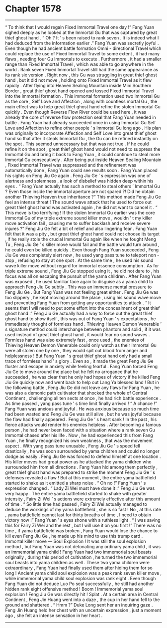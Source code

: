 
# Chapter 1578


---

“ To think that I would regain Fixed Immortal Travel one day !” Fang Yuan sighed deeply as he looked at the Immortal Gu that was captured by great thief ghost hand .
“ Oh ? It ’ s been raised to rank seven . It is indeed what I had deduced from the information earlier .” Fang Yuan was secretly joyful .
Even though he had ancient battle formation Omni - directional Travel which could replace the use of Fixed Immortal Travel to some extent , it had many flaws , needing four Gu Immortals to execute . Furthermore , it had a smaller range than Fixed Immortal Travel , which was able to go anywhere in the world .
Rank seven Fixed Immortal Travel still had the same appearance as its rank six version .
Right now , this Gu was struggling in great thief ghost hand , but it did not move , holding onto Fixed Immortal Travel as it flew rapidly .
After flying into Heaven Sealing Mountain inside Mini Southern Border , great thief ghost hand opened and tossed Fixed Immortal Travel into the immortal formation .
This immortal formation used two Immortal Gu as the core , Self Love and Affection , along with countless mortal Gu , the main effect was to help great thief ghost hand refine the stolen Immortal Gu quickly .
Even though Reverse Flow River could be used here , it was already the core of reverse flow protection seal that Fang Yuan needed in battle .
Fang Yuan had already succeeded once in using Immortal Gu Self Love and Affection to refine other people ’ s Immortal Gu long ago .
His plan was originally to incorporate Affection and Self Love into great thief ghost hand so that after it steals Immortal Gu , the Gu can be refined instantly on the spot .
This seemed unnecessary but that was not true .
If he could refine it on the spot , great thief ghost hand would not need to suppress the Immortal Gu and bring it back to Fang Yuan , it could continue to steal more Immortal Gu consecutively .
After being put inside Heaven Sealing Mountain , Fixed Immortal Travel was suppressed and the refinement was automatically done , Fang Yuan could see results soon .
Fang Yuan placed his sights on Feng Jiu Ge again .
Feng Jiu Ge ’ s expression was one of alertness and solemness , a look of disbelief was hidden deep within his eyes .
“ Fang Yuan actually has such a method to steal others ’ Immortal Gu ? Even those inside the immortal aperture are not spared ?! Did he obtain another Thieving Heaven true inheritance ?”
This method made Feng Jiu Ge feel an intense threat !
The sound wave attack that he used to force out great thief ghost hand was activated again , he did not want to cancel it .
“ This move is too terrifying ! If the stolen Immortal Gu earlier was the core Immortal Gu of my triple extreme sound killer move , wouldn ’ t my killer move activation fail , causing me to suffer backlash and receive severe injures ?”
Feng Jiu Ge felt a bit of relief and also lingering fear .
Fang Yuan felt that it was a pity , but great thief ghost hand could not choose its target , if he really stole the crucial Immortal Gu again like when he fought Meng Tu , Feng Jiu Ge ’ s killer move would fail and the battle would turn around , he could even be killed quickly .
Even though Fang Yuan succeeded , Feng Jiu Ge was completely alert now , he used yang pass tune to teleport non - stop , refusing to stay at one spot . At the same time , he used his sound wave killer move without regard for immortal essence consumption . As for triple extreme sound , Feng Jiu Ge stopped using it , he did not dare to , his focus was all on escaping the pursuit of the yama children .
After Fang Yuan was exposed , he used familiar face again to disguise as a yama child to approach Feng Jiu Ge subtly .
This was an immense mental pressure to Feng Jiu Ge .
But Fang Yuan was not feeling great either .
Feng Jiu Ge was too slippery , he kept moving around the place , using his sound wave move and preventing Fang Yuan from getting any opportunities to attack .
“ It seems that I will need to put some effort into the concealment of great thief ghost hand .” Feng Jiu Ge actually had a way to force out the great thief ghost hand to show itself , this was out of Fang Yuan ’ s expectations , he immediately thought of formless hand .
Thieving Heaven Demon Venerable ’ s signature method could interchange between phantom and solid , if it was used instead of great thief ghost hand , it would fear no sound waves . Formless hand was also extremely fast , once used , the enemies of Thieving Heaven Demon Venerable could only watch as their Immortal Gu were all stolen one by one , they would spit out blood from anger and helplessness !
But Fang Yuan ’ s great thief ghost hand only had a small trace of formless hand ’ s glory .
Even so , it made the great Feng Jiu Ge fluster and escape in anxiety while feeling fearful .
Fang Yuan forced Feng Jiu Ge to move around the place but he felt no arrogance that he succeeded , he was clear that he only had hopes of victory if he killed Feng Jiu Ge quickly now and went back to help out Lang Ya blessed land !
But in the following battle , Feng Jiu Ge did not leave any flaws for Fang Yuan , he was also a demonic path cultivator that shocked the whole of Central Continent , challenging all ten sects at once , he had rich battle experience .
As time passed , yang pass tune ’ s time limit finally arrived !
“ A chance !” Fang Yuan was anxious and joyful . He was anxious because so much time had been wasted and Feng Jiu Ge was still alive , but he was joyful because the flaw had finally appeared .
Feng Jiu Ge ’ s heart sank !
In the past , his fierce attacks would render his enemies helpless . After becoming a famous person , he had never been faced with a situation where a rank seven Gu Immortal chased after his life .
Now , he had experienced this from Fang Yuan , he finally recognized his own weakness , that was the movement aspect .
With yang pass tune unusable , Feng Jiu Ge ’ s speed fell drastically , he was soon surrounded by yama children and could no longer dodge as easily .
Feng Jiu Ge was forced to defend himself at one location . His killer moves had great power as he attacked the yama children who surrounded him from all directions .
Fang Yuan hid among them perfectly , great thief ghost hand was prepared to strike the moment Feng Jiu Ge ’ s defenses revealed a flaw !
But at this moment , the entire yama battlefield started to shake as it emitted a sharp noise .
“ Oh no !” Fang Yuan ’ s expression changed .
“ Lady Zi Wei must have done it .” Feng Jiu Ge was very happy .
The entire yama battlefield started to shake with greater intensity , Fairy Zi Wei ’ s actions were extremely effective after this amount of time .
“ So little time had passed , Fairy Zi Wei actually managed to deduce the workings of my yama battlefield , she is so fast ! No , at this rate , yama battlefield cannot last for thirty breaths of time , I need to obtain victory now !”
Fang Yuan ’ s eyes shone with a ruthless light .
“ I was saving this for Fairy Zi Wei and the rest , but I will use it on you first !” There was no time , if yama battlefield was broken , Fang Yuan would lose the chance to kill even Feng Jiu Ge , he made up his mind to use this trump card .
Immortal killer move — Soul Explosion !
It was still the soul explosion method , but Fang Yuan was not detonating any ordinary yama child , it was an immemorial yama child !
Fang Yuan had two immemorial soul beasts originally , during this period of cultivation , he turned the two immemorial soul beasts into yama children as well .
These two yama children were extraordinary , Fang Yuan had finally used them after hiding them for so long !
Ancient yama child soul explosion was a peak rank seven killer move , while immemorial yama child soul explosion was rank eight .
Even though Fang Yuan did not deduce Luo Po seal successfully , he still had another hidden rank eight offensive method !
Boom !
Immemorial yama soul explosion !
Feng Jiu Ge was directly hit !
Splat .
At a certain area in Central Continent , Feng Jin Huang went into a daze , the cup in her hand fell to the ground and shattered .
“ Hmm ?” Duke Long sent her an inquiring gaze .
Feng Jin Huang held her chest with an uncertain expression , just a moment ago , she felt an intense sensation in her heart .

---

